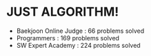 # JUST ALGORITHM!

- Baekjoon Online Judge : 66 problems solved
- Programmers : 169 problems solved
- SW Expert Academy : 224 problems solved